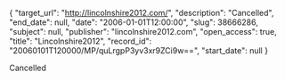 {
  "target_url": "http://lincolnshire2012.com/", 
  "description": "Cancelled", 
  "end_date": null, 
  "date": "2006-01-01T12:00:00", 
  "slug": 38666286, 
  "subject": null, 
  "publisher": "lincolnshire2012.com", 
  "open_access": true, 
  "title": "Lincolnshire2012", 
  "record_id": "20060101T120000/MP/quLrgpP3yv3xr9ZCi9w==", 
  "start_date": null
}

Cancelled